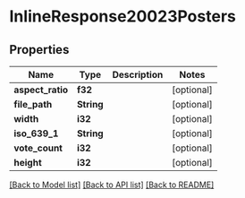 # InlineResponse20023Posters

## Properties

Name | Type | Description | Notes
------------ | ------------- | ------------- | -------------
**aspect_ratio** | **f32** |  | [optional] 
**file_path** | **String** |  | [optional] 
**width** | **i32** |  | [optional] 
**iso_639_1** | **String** |  | [optional] 
**vote_count** | **i32** |  | [optional] 
**height** | **i32** |  | [optional] 

[[Back to Model list]](../README.md#documentation-for-models) [[Back to API list]](../README.md#documentation-for-api-endpoints) [[Back to README]](../README.md)



